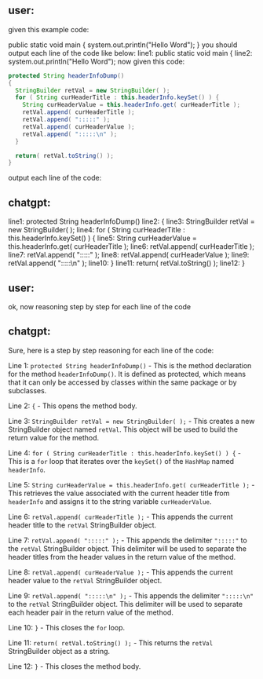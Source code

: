 

## user: 

given this example code: 

 public static void main { 
  system.out.println("Hello Word"); 
 } 
 you should output each line of the code like below: 
 line1: public static void main { 
  line2:      system.out.println("Hello Word");
 now given this code: 
  ```java
protected String headerInfoDump()
  {
    StringBuilder retVal = new StringBuilder( );
    for ( String curHeaderTitle : this.headerInfo.keySet() ) {
      String curHeaderValue = this.headerInfo.get( curHeaderTitle );
      retVal.append( curHeaderTitle );
      retVal.append( ":::::" );
      retVal.append( curHeaderValue );
      retVal.append( ":::::\n" );
    }

    return( retVal.toString() );
  }
```

  output each line of the code:

## chatgpt: 

line1: protected String headerInfoDump()
line2: {
line3:     StringBuilder retVal = new StringBuilder( );
line4:     for ( String curHeaderTitle : this.headerInfo.keySet() ) {
line5:         String curHeaderValue = this.headerInfo.get( curHeaderTitle );
line6:         retVal.append( curHeaderTitle );
line7:         retVal.append( ":::::" );
line8:         retVal.append( curHeaderValue );
line9:         retVal.append( ":::::\n" );
line10:    }
line11:    return( retVal.toString() );
line12: }

## user: 

ok, now reasoning step by step for each line of the code

## chatgpt: 

Sure, here is a step by step reasoning for each line of the code:

Line 1: `protected String headerInfoDump()` - This is the method declaration for the method `headerInfoDump()`. It is defined as protected, which means that it can only be accessed by classes within the same package or by subclasses.

Line 2: `{` - This opens the method body.

Line 3: `StringBuilder retVal = new StringBuilder( );` - This creates a new StringBuilder object named `retVal`. This object will be used to build the return value for the method.

Line 4: `for ( String curHeaderTitle : this.headerInfo.keySet() ) {` - This is a `for` loop that iterates over the `keySet()` of the `HashMap` named `headerInfo`.

Line 5: `String curHeaderValue = this.headerInfo.get( curHeaderTitle );` - This retrieves the value associated with the current header title from `headerInfo` and assigns it to the string variable `curHeaderValue`.

Line 6: `retVal.append( curHeaderTitle );` - This appends the current header title to the `retVal` StringBuilder object.

Line 7: `retVal.append( ":::::" );` - This appends the delimiter `":::::"` to the `retVal` StringBuilder object. This delimiter will be used to separate the header titles from the header values in the return value of the method.

Line 8: `retVal.append( curHeaderValue );` - This appends the current header value to the `retVal` StringBuilder object.

Line 9: `retVal.append( ":::::\n" );` - This appends the delimiter `":::::\n"` to the `retVal` StringBuilder object. This delimiter will be used to separate each header pair in the return value of the method.

Line 10: `}` - This closes the `for` loop.

Line 11: `return( retVal.toString() );` - This returns the `retVal` StringBuilder object as a string.

Line 12: `}` - This closes the method body.